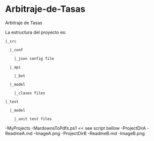 # Arbitraje-de-Tasas
Arbitraje de Tasas

La estructura del proyecto es:

    |_src

      |_conf
    
        |_json config file
    
      |_api
  
        |_bot
  
      |_model
    
        |_clases files
  
    |_test

      |_model
  
        |_unit test files
-MyProjects
  -MardownsToPdfs.ps1 << see script bellow
  -ProjectDirA
    -ReadmeA.md
    -ImageA.png
  -ProjectDirB
    -ReadmeB.md
    -ImageB.png
